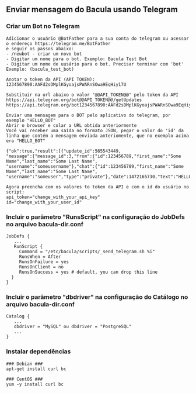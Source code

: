 ## Enviar mensagem do Bacula usando Telegram


### Criar um Bot no Telegram

```
Adicionar o usuário @BotFather para a sua conta do telegram ou acessar o endereço https://telegram.me/BotFather
e seguir os passos abaixo:
- /newbot - criar um novo bot
- Digitar um nome para o bot. Exemplo: Bacula Test Bot
- Digitar um nome de uusário para o bot. Precisar terminar com 'bot' Exemplo: (bacula_test_bot)

Anotar o token da API (API TOKEN):
1234567890:AAFd2sDMplKGyoajsPWARnSOwa9EqHiy17U

Substituir na url abaixo o valor "@@API_TOKEN@@" pelo token da API
https://api.telegram.org/bot@@API_TOKEN@@/getUpdates
https://api.telegram.org/bot1234567890:AAFd2sDMplKGyoajsPWARnSOwa9EqHiy17U/getUpdates

Enviar uma mensagem para o BOT pelo aplicativo do telegram, por exemplo "HELLO_BOT"
Abrir o browser e colar a URL obtida anteriormente 
Você vai receber uma saída no formato JSON, pegar o valor do 'id' da linha que contém a mensagem enviada anteriomente, que no exemplo acima era "HELLO_BOT"

{"ok":true,"result":[{"update_id":565543449,
"message":{"message_id":3,"from":{"id":123456789,"first_name":"Some Name","last_name":"Some Last Name",
"username":"someusername"},"chat":{"id":123456789,"first_name":"Some Name","last_name":"Some Last Name",
"username":"someuser","type":"private"},"date":1472165730,"text":"HELLO_BOT"}}]}

Agora preencha com os valores to token da API e com o id do usuário no script:
api_token="change_with_your_api_key"
id="change_with_your_user_id"
```

### Incluir o parâmetro "RunsScript" na configuração do JobDefs no arquivo bacula-dir.conf

```
JobDefs {
   ...
   RunScript {
     Command = "/etc/bacula/scripts/_send_telegram.sh %i"
     RunsWhen = After
     RunsOnFailure = yes
     RunsOnClient = no
     RunsOnSuccess = yes # default, you can drop this line
  }
}
```

### Incluir o parâmetro "dbdriver" na configuração do Catálogo no arquivo bacula-dir.conf
```
Catalog {
   ...
   dbdriver = "MySQL" ou dbdriver = "PostgreSQL"
   ...
}

```

### Instalar dependências

```
### Debian ###
apt-get install curl bc

### CentOS ###
yum -y install curl bc
```
